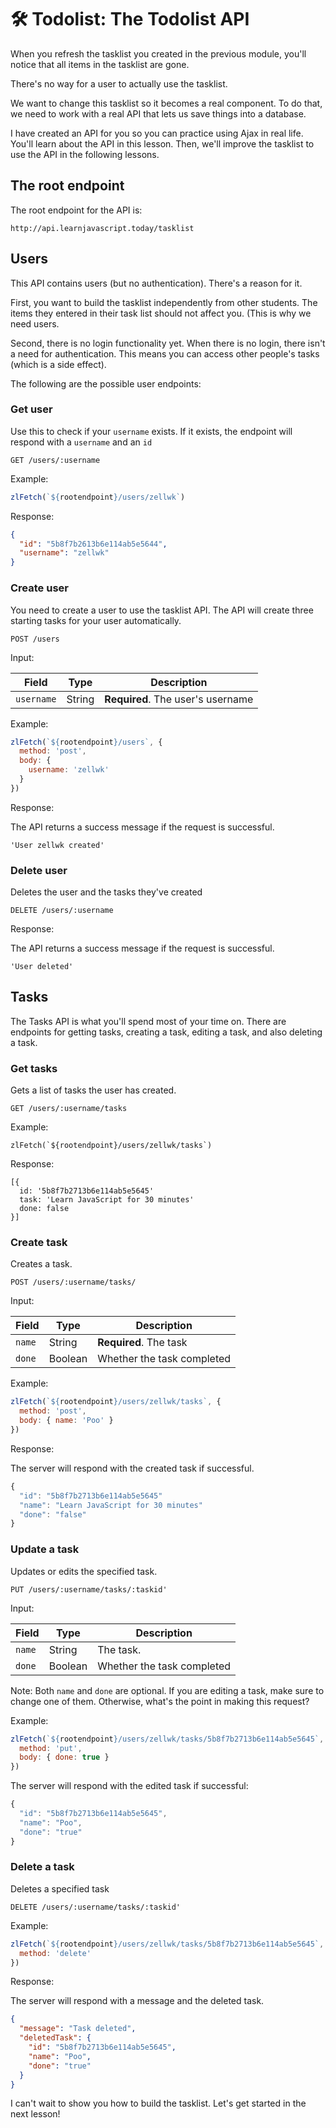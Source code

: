 # 🛠️ Todolist: The Todolist API

When you refresh the tasklist you created in the previous module, you'll notice that all items in the tasklist are gone.

There's no way for a user to actually use the tasklist.

We want to change this tasklist so it becomes a real component. To do that, we need to work with a real API that lets us save things into a database.

I have created an API for you so you can practice using Ajax in real life. You'll learn about the API in this lesson. Then, we'll improve the tasklist to use the API in the following lessons.

## The root endpoint

The root endpoint for the API is:

```
http://api.learnjavascript.today/tasklist
```

## Users

This API contains users (but no authentication). There's a reason for it.

First, you want to build the tasklist independently from other students. The items they entered in their task list should not affect you. (This is why we need users.

Second, there is no login functionality yet. When there is no login, there isn't a need for authentication. This means you can access other people's tasks (which is a side effect).

The following are the possible user endpoints:

### Get user

Use this to check if your `username` exists. If it exists, the endpoint will respond with a `username` and an `id`

```
GET /users/:username
```

Example:

```js
zlFetch(`${rootendpoint}/users/zellwk`)
```

Response:

```json
{
  "id": "5b8f7b2613b6e114ab5e5644",
  "username": "zellwk"
}
```

### Create user

You need to create a user to use the tasklist API. The API will create three starting tasks for your user automatically.

```
POST /users
```

Input:

Field      | Type   | Description
-----------|--------|------------
`username` | String | **Required**. The user's username

Example:

```js
zlFetch(`${rootendpoint}/users`, {
  method: 'post',
  body: {
    username: 'zellwk'
  }
})
```

Response:

The API returns a success message if the request is successful.

```text
'User zellwk created'
```

### Delete user

Deletes the user and the tasks they've created

```
DELETE /users/:username
```

Response:

The API returns a success message if the request is successful.

```text
'User deleted'
```

## Tasks

The Tasks API is what you'll spend most of your time on. There are endpoints for getting tasks, creating a task, editing a task, and also deleting a task.

### Get tasks

Gets a list of tasks the user has created.

```
GET /users/:username/tasks
```

Example:

```
zlFetch(`${rootendpoint}/users/zellwk/tasks`)
```

Response:

```
[{
  id: '5b8f7b2713b6e114ab5e5645'
  task: 'Learn JavaScript for 30 minutes'
  done: false
}]
```

### Create task

Creates a task.

```
POST /users/:username/tasks/
```

Input:

Field  | Type    | Description
-------|---------|------------
`name` | String  | **Required**. The task
`done` | Boolean | Whether the task completed

Example:

```js
zlFetch(`${rootendpoint}/users/zellwk/tasks`, {
  method: 'post',
  body: { name: 'Poo' }
})
```

Response:

The server will respond with the created task if successful.

```js
{
  "id": "5b8f7b2713b6e114ab5e5645"
  "name": "Learn JavaScript for 30 minutes"
  "done": "false"
}
```

### Update a task

Updates or edits the specified task.

```
PUT /users/:username/tasks/:taskid'
```

Input:

Field  | Type    | Description
-------|---------|------------
`name` | String  | The task.
`done` | Boolean | Whether the task completed

Note: Both `name` and `done` are optional. If you are editing a task, make sure to change one of them. Otherwise, what's the point in making this request?

Example:

```js
zlFetch(`${rootendpoint}/users/zellwk/tasks/5b8f7b2713b6e114ab5e5645`, {
  method: 'put',
  body: { done: true }
})
```

The server will respond with the edited task if successful:

```js
{
  "id": "5b8f7b2713b6e114ab5e5645",
  "name": "Poo",
  "done": "true"
}
```

### Delete a task

Deletes a specified task

```
DELETE /users/:username/tasks/:taskid'
```

Example:

```js
zlFetch(`${rootendpoint}/users/zellwk/tasks/5b8f7b2713b6e114ab5e5645`, {
  method: 'delete'
})
```

Response:

The server will respond with a message and the deleted task.

```json
{
  "message": "Task deleted",
  "deletedTask": {
    "id": "5b8f7b2713b6e114ab5e5645",
    "name": "Poo",
    "done": "true"
  }
}
```

I can't wait to show you how to build the tasklist. Let's get started in the next lesson!
